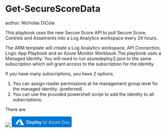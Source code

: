 # Get-SecureScoreData
author: Nicholas DiCola

This playbook uses the new Secure Score API to pull Secure Score, Controls and Assements into a Log Analytics workspace every 24 hours.

The ARM template will create a Log Analytics workspace, API Connection, Logic App Playbook and an Azure Monitor Workbook
The playbook uses a Managed Identity.  You will need to run azuredeploy2.json to the same subscription which will grant access to the subscription for the identity.

If you have many subscriptions, you have 2 options.
1. You can assign reader permissions at he management group level for the managed identity. (preferred)
2. You can use the provided powershell script to add the identity to all subscriptions.

There are 

<a href="https://portal.azure.com/#create/Microsoft.Template/uri/https%3A%2F%2Fraw.githubusercontent.com%2FAzure%2FAzure-Security-Center%2Fmaster%2FWorkflow%20automation%2FGet-SecureScoreData%2Fazuredeploy.json" target="_blank">
    <img src="https://aka.ms/deploytoazurebutton""/>
</a>
<a href="https://portal.azure.us/#create/Microsoft.Template/uri/https%3A%2F%2Fraw.githubusercontent.com%2FAzure%2FAzure-Security-Center%2Fmaster%2FWorkflow%20automation%2FGet-SecureScoreData%2Fazuredeploy.json" target="_blank">
<img src="https://raw.githubusercontent.com/Azure/azure-quickstart-templates/master/1-CONTRIBUTION-GUIDE/images/deploytoazuregov.png"/>
</a>
